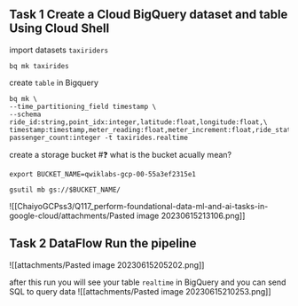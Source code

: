 ## Task 1 Create a Cloud BigQuery dataset and table Using Cloud Shell

import datasets `taxiriders`
```
bq mk taxirides
```

create `table` in Bigquery
```
bq mk \
--time_partitioning_field timestamp \
--schema ride_id:string,point_idx:integer,latitude:float,longitude:float,\
timestamp:timestamp,meter_reading:float,meter_increment:float,ride_status:string,\
passenger_count:integer -t taxirides.realtime
```

create a storage bucket #❓ what is the bucket acually mean?
```
export BUCKET_NAME=qwiklabs-gcp-00-55a3ef2315e1
```

```
gsutil mb gs://$BUCKET_NAME/
```

![[ChaiyoGCPss3/Q117_perform-foundational-data-ml-and-ai-tasks-in-google-cloud/attachments/Pasted image 20230615213106.png]]
## Task 2 DataFlow Run the pipeline
![[attachments/Pasted image 20230615205202.png]]

after this run you will see your table `realtime` in BigQuery and you can send SQL to query data
![[attachments/Pasted image 20230615210253.png]]
